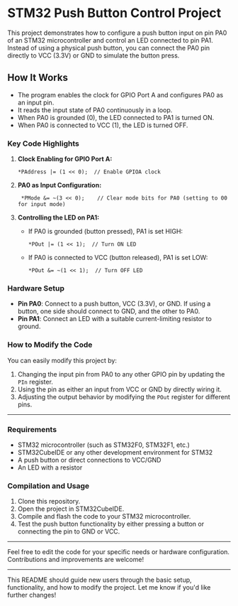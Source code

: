 # STM32 Push Button Control Project

This project demonstrates how to configure a push button input on pin PA0 of an STM32 microcontroller and control an LED connected to pin PA1. Instead of using a physical push button, you can connect the PA0 pin directly to VCC (3.3V) or GND to simulate the button press.

## How It Works
- The program enables the clock for GPIO Port A and configures PA0 as an input pin.
- It reads the input state of PA0 continuously in a loop.
- When PA0 is grounded (0), the LED connected to PA1 is turned ON.
- When PA0 is connected to VCC (1), the LED is turned OFF.

### Key Code Highlights
1. **Clock Enabling for GPIO Port A:**

       *PAddress |= (1 << 0);  // Enable GPIOA clock

2. **PA0 as Input Configuration:**

        *PMode &= ~(3 << 0);    // Clear mode bits for PA0 (setting to 00 for input mode)

4. **Controlling the LED on PA1:**
   - If PA0 is grounded (button pressed), PA1 is set HIGH:

         *POut |= (1 << 1);  // Turn ON LED
     
   - If PA0 is connected to VCC (button released), PA1 is set LOW:

         *POut &= ~(1 << 1);  // Turn OFF LED

### Hardware Setup
- **Pin PA0**: Connect to a push button, VCC (3.3V), or GND. If using a button, one side should connect to GND, and the other to PA0.
- **Pin PA1**: Connect an LED with a suitable current-limiting resistor to ground.

### How to Modify the Code
You can easily modify this project by:
1. Changing the input pin from PA0 to any other GPIO pin by updating the `PIn` register.
2. Using the pin as either an input from VCC or GND by directly wiring it.
3. Adjusting the output behavior by modifying the `POut` register for different pins.

---

### Requirements
- STM32 microcontroller (such as STM32F0, STM32F1, etc.)
- STM32CubeIDE or any other development environment for STM32
- A push button or direct connections to VCC/GND
- An LED with a resistor

### Compilation and Usage
1. Clone this repository.
2. Open the project in STM32CubeIDE.
3. Compile and flash the code to your STM32 microcontroller.
4. Test the push button functionality by either pressing a button or connecting the pin to GND or VCC.

---

Feel free to edit the code for your specific needs or hardware configuration. Contributions and improvements are welcome!

--- 

This README should guide new users through the basic setup, functionality, and how to modify the project. Let me know if you'd like further changes!
